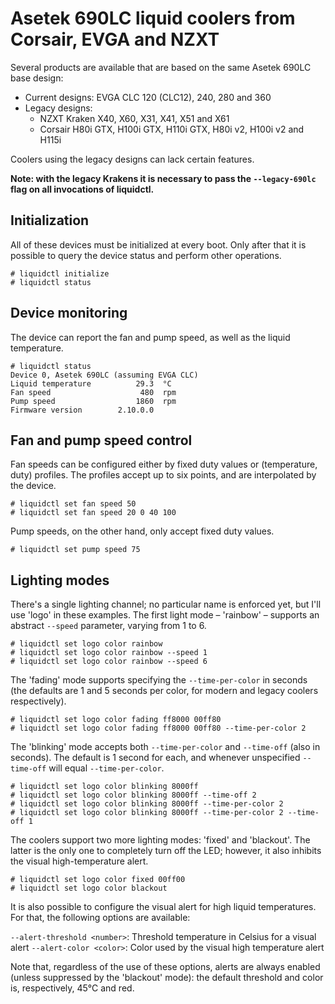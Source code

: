 # Asetek 690LC liquid coolers from Corsair, EVGA and NZXT

Several products are available that are based on the same Asetek 690LC base design:

 - Current designs: EVGA CLC 120 (CLC12), 240, 280 and 360
 - Legacy designs:
    * NZXT Kraken X40, X60, X31, X41, X51 and X61
    * Corsair H80i GTX, H100i GTX, H110i GTX, H80i v2, H100i v2 and H115i

Coolers using the legacy designs can lack certain features.

**Note: with the legacy Krakens it is necessary to pass the `--legacy-690lc` flag on all invocations of liquidctl.**

## Initialization

All of these devices must be initialized at every boot.  Only after that it is possible to query the device status and perform other operations.

```
# liquidctl initialize
# liquidctl status
```

## Device monitoring

The device can report the fan and pump speed, as well as the liquid temperature.

```
# liquidctl status
Device 0, Asetek 690LC (assuming EVGA CLC)
Liquid temperature          29.3  °C
Fan speed                    480  rpm
Pump speed                  1860  rpm
Firmware version        2.10.0.0
```

## Fan and pump speed control

Fan speeds can be configured either by fixed duty values or (temperature, duty) profiles.  The profiles accept up to six points, and are interpolated by the device.

```
# liquidctl set fan speed 50
# liquidctl set fan speed 20 0 40 100
```

Pump speeds, on the other hand, only accept fixed duty values.

```
# liquidctl set pump speed 75
```

## Lighting modes

There's a single lighting channel; no particular name is enforced yet, but I'll use 'logo' in these examples.  The first light mode – 'rainbow' – supports an abstract `--speed` parameter, varying from 1 to 6.

```
# liquidctl set logo color rainbow
# liquidctl set logo color rainbow --speed 1
# liquidctl set logo color rainbow --speed 6
```

The 'fading' mode supports specifying the `--time-per-color` in seconds (the defaults are 1 and 5 seconds per color, for modern and legacy coolers respectively).

```
# liquidctl set logo color fading ff8000 00ff80
# liquidctl set logo color fading ff8000 00ff80 --time-per-color 2
```

The 'blinking' mode accepts both `--time-per-color` and `--time-off` (also in seconds).  The default is 1 second for each, and whenever unspecified `--time-off` will equal `--time-per-color`.

```
# liquidctl set logo color blinking 8000ff
# liquidctl set logo color blinking 8000ff --time-off 2
# liquidctl set logo color blinking 8000ff --time-per-color 2
# liquidctl set logo color blinking 8000ff --time-per-color 2 --time-off 1
```

The coolers support two more lighting modes: 'fixed' and 'blackout'.  The latter is the only one to completely turn off the LED; however, it also inhibits the visual high-temperature alert.

```
# liquidctl set logo color fixed 00ff00
# liquidctl set logo color blackout
```

It is also possible to configure the visual alert for high liquid temperatures.  For that, the following options are available:

`--alert-threshold <number>`: Threshold temperature in Celsius for a visual alert
`--alert-color <color>`: Color used by the visual high temperature alert

Note that, regardless of the use of these options, alerts are always enabled (unless suppressed by the 'blackout' mode): the default threshold and color is, respectively, 45°C and red.
